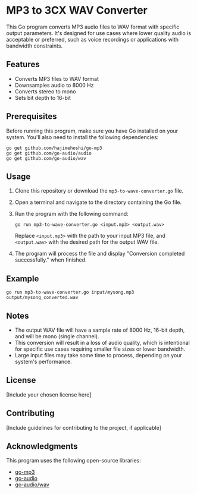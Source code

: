# MP3 to 3CX WAV Converter

This Go program converts MP3 audio files to WAV format with specific output parameters. It's designed for use cases where lower quality audio is acceptable or preferred, such as voice recordings or applications with bandwidth constraints.

## Features

- Converts MP3 files to WAV format
- Downsamples audio to 8000 Hz
- Converts stereo to mono
- Sets bit depth to 16-bit

## Prerequisites

Before running this program, make sure you have Go installed on your system. You'll also need to install the following dependencies:

```
go get github.com/hajimehoshi/go-mp3
go get github.com/go-audio/audio
go get github.com/go-audio/wav
```

## Usage

1. Clone this repository or download the `mp3-to-wave-converter.go` file.

2. Open a terminal and navigate to the directory containing the Go file.

3. Run the program with the following command:

   ```
   go run mp3-to-wave-converter.go <input.mp3> <output.wav>
   ```

   Replace `<input.mp3>` with the path to your input MP3 file, and `<output.wav>` with the desired path for the output WAV file.

4. The program will process the file and display "Conversion completed successfully." when finished.

## Example

```
go run mp3-to-wave-converter.go input/mysong.mp3 output/mysong_converted.wav
```

## Notes

- The output WAV file will have a sample rate of 8000 Hz, 16-bit depth, and will be mono (single channel).
- This conversion will result in a loss of audio quality, which is intentional for specific use cases requiring smaller file sizes or lower bandwidth.
- Large input files may take some time to process, depending on your system's performance.

## License

[Include your chosen license here]

## Contributing

[Include guidelines for contributing to the project, if applicable]

## Acknowledgments

This program uses the following open-source libraries:
- [go-mp3](https://github.com/hajimehoshi/go-mp3)
- [go-audio](https://github.com/go-audio/audio)
- [go-audio/wav](https://github.com/go-audio/wav)